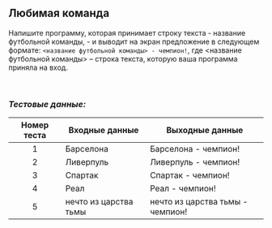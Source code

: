## Любимая команда

Напишите программу, которая принимает строку текста - название футбольной команды, - и выводит на экран предложение в следующем формате:
<code><название футбольной команды> - чемпион!</code>, где <название футбольной команды> – строка текста, которую ваша программа приняла на вход.

<br>

### *Тестовые данные:*

| Номер теста | Входные данные        | Выходные данные                  |
|:-----------:|-----------------------|----------------------------------|
|      1      | Барселона             | Барселона - чемпион!             |
|      2      | Ливерпуль             | Ливерпуль - чемпион!             |
|      3      | Спартак               | Спартак - чемпион!               |
|      4      | Реал                  | Реал - чемпион!                  |
|      5      | нечто из царства тьмы | нечто из царства тьмы - чемпион! |